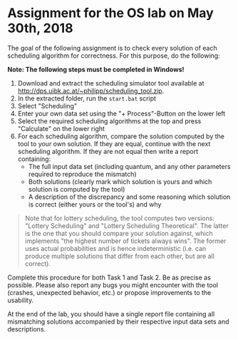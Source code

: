 # Assignment for the OS lab on May 30th, 2018

The goal of the following assignment is to check every solution of each scheduling algorithm for correctness. For this purpose, do the following:

**Note: The following steps must be completed in Windows!**

1) Download and extract the scheduling simulator tool available at http://dps.uibk.ac.at/~philipp/scheduling_tool.zip.
2) In the extracted folder, run the `start.bat` script
3) Select "Scheduling"
4) Enter your own data set using the "+ Process"-Button on the lower left
5) Select the required scheduling algorithms at the top and press "Calculate" on the lower right
6) For each scheduling algorithm, compare the solution computed by the tool to your own solution. If they are equal, continue with the next scheduling algorithm. If they are not equal then write a report containing:
    * The full input data set (including quantum, and any other parameters required to reproduce the mismatch)
    * Both solutions (clearly mark which solution is yours and which solution is computed by the tool)
    * A description of the discrepancy and some reasoning which solution is correct (either yours or the tool's) and why

> Note that for lottery scheduling, the tool computes two versions: "Lottery Scheduling" and "Lottery Scheduling Theoretical". The latter is the one that you should compare your solution against, which implements "the highest number of tickets always wins". The former uses actual probabilities and is hence indeterministic (i.e. can produce multiple solutions that differ from each other, but are all correct).

Complete this procedure for both Task 1 and Task 2. Be as precise as possible. Please also report any bugs you might encounter with the tool (crashes, unexpected behavior, etc.) or propose improvements to the usability.

At the end of the lab, you should have a single report file containing all mismatching solutions accompanied by their respective input data sets and descriptions.